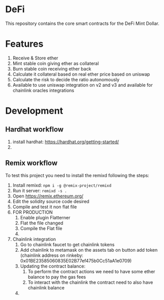 # DeFi

This repository contains the core smart contracts for the DeFi Mint Dollar.

# Features

1. Receive & Store ether
1. Mint stable coin giving ether as collateral
1. Burn stable coin receiving ether back
1. Calculate it collateral based on real ether price based on uniswap
1. Calculate the risk to decide the ratio autonomously
1. Available to use uniswap integration on v2 and v3 and available for chainlink oracles integrations

# Development

## Hardhat workflow
1. install hardhat: https://hardhat.org/getting-started/
1. 

## Remix workflow
To test this project you need to install the remixd following the steps:
1. Install remixd: ``` npm i -g @remix-project/remixd ```
1. Run it server: ``` remixd -s . ```
1. Open https://remix.ethereum.org/
1. Edit the solidity source code desired
1. Compile and test it non flat file
1. FOR PRODUCTION
    1. Enable plugin Flatterner
    1. Flat the file changed
    1. Compile the Flat file
    1. 
1. Chainlink integration
    1. Go to chainlink faucet to get chainlink tokens
    1. Add chainlink to metamask on the assets tab on button add token (chainlink address on rinkeby: 0x01BE23585060835E02B77ef475b0Cc51aA1e0709)
    1. Updating the contract balance:
        1. To perform the contract actions we need to have some ether balance to pay the gas fees
        1. To interact with the chainlink the contract need to also have chainlink balance
    1. 
